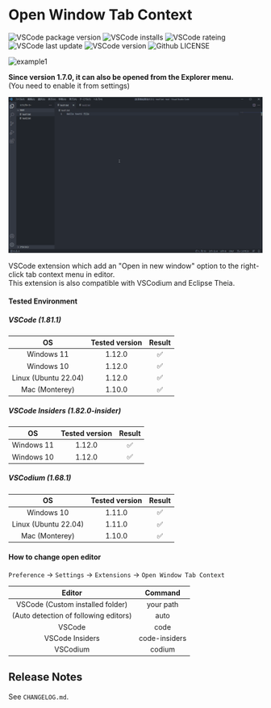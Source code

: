 # Open Window Tab Context

![VSCode package version](https://img.shields.io/visual-studio-marketplace/v/takkaO.open-window-tab-context)
![VSCode installs](https://img.shields.io/visual-studio-marketplace/i/takkaO.open-window-tab-context)
![VSCode rateing](https://img.shields.io/visual-studio-marketplace/stars/takkaO.open-window-tab-context)
![VSCode last update](https://img.shields.io/visual-studio-marketplace/last-updated/takkaO.open-window-tab-context)
![VSCode version](https://img.shields.io/badge/vscode-%3E%3D1.45.0-blue)
![Github LICENSE](https://img.shields.io/github/license/takkaO/VSCode-OpenWindowTabContext)

![example1](https://github.com/takkaO/VSCode-OpenWindowTabContext/blob/images/example.gif?raw=true)

**Since version 1.7.0, it can also be opened from the Explorer menu.**  
 (You need to enable it from settings)

![example2](https://github.com/takkaO/VSCode-OpenWindowTabContext/blob/images/example2.gif?raw=true)

VSCode extension which add an "Open in new window" option to the right-click tab context menu in editor.  
This extension is also compatible with VSCodium and Eclipse Theia.

#### Tested Environment

##### VSCode (1.81.1)

|          OS          | Tested version | Result |
| :------------------: | :------------: | :----: |
|      Windows 11      |     1.12.0     |   ✅   |
|      Windows 10      |     1.12.0     |   ✅   |
| Linux (Ubuntu 22.04) |     1.12.0     |   ✅   |
|    Mac (Monterey)    |     1.10.0     |   ✅   |

##### VSCode Insiders (1.82.0-insider)

|     OS     | Tested version | Result |
| :--------: | :------------: | :----: |
| Windows 11 |     1.12.0     |   ✅   |
| Windows 10 |     1.12.0     |   ✅   |

##### VSCodium (1.68.1)

|          OS          | Tested version | Result |
| :------------------: | :------------: | :----: |
|      Windows 10      |     1.11.0     |   ✅   |
| Linux (Ubuntu 22.04) |     1.11.0     |   ✅   |
|    Mac (Monterey)    |     1.10.0     |   ✅   |

#### How to change open editor

`Preference` -> `Settings` -> `Extensions` -> `Open Window Tab Context`

|                Editor                 |    Command    |
| :-----------------------------------: | :-----------: |
|   VSCode (Custom installed folder)    |   your path   |
| (Auto detection of following editors) |     auto      |
|                VSCode                 |     code      |
|            VSCode Insiders            | code-insiders |
|               VSCodium                |    codium     |

## Release Notes

See `CHANGELOG.md`.

